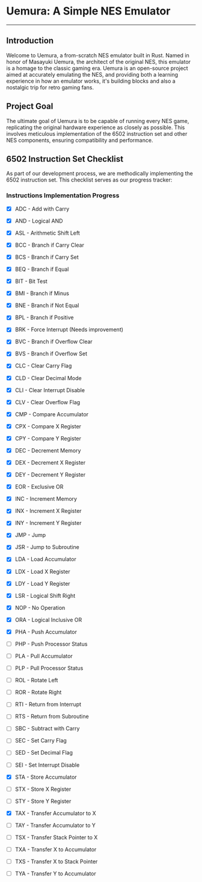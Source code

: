 # Uemura: A Simple NES Emulator
---
## Introduction
Welcome to Uemura, a from-scratch NES emulator built in Rust. Named in honor of Masayuki Uemura, the architect of the original NES, this emulator is a homage to the classic gaming era. Uemura is an open-source project aimed at accurately emulating the NES, and providing both a learning experience in how an emulator works, it's building blocks and also a nostalgic trip for retro gaming fans.

## Project Goal
The ultimate goal of Uemura is to be capable of running every NES game, replicating the original hardware experience as closely as possible. This involves meticulous implementation of the 6502 instruction set and other NES components, ensuring compatibility and performance.

## 6502 Instruction Set Checklist
As part of our development process, we are methodically implementing the 6502 instruction set. This checklist serves as our progress tracker:

### Instructions Implementation Progress

- [x] ADC - Add with Carry
- [x] AND - Logical AND
- [x] ASL - Arithmetic Shift Left
- [x] BCC - Branch if Carry Clear
- [x] BCS - Branch if Carry Set
- [x] BEQ - Branch if Equal
- [x] BIT - Bit Test
- [x] BMI - Branch if Minus
- [x] BNE - Branch if Not Equal
- [x] BPL - Branch if Positive
- [x] BRK - Force Interrupt (Needs improvement)
- [x] BVC - Branch if Overflow Clear
- [x] BVS - Branch if Overflow Set
- [x] CLC - Clear Carry Flag
- [x] CLD - Clear Decimal Mode
- [x] CLI - Clear Interrupt Disable
- [x] CLV - Clear Overflow Flag
- [x] CMP - Compare Accumulator
- [x] CPX - Compare X Register
- [x] CPY - Compare Y Register
- [x] DEC - Decrement Memory
- [x] DEX - Decrement X Register
- [x] DEY - Decrement Y Register
- [x] EOR - Exclusive OR
- [x] INC - Increment Memory
- [x] INX - Increment X Register
- [x] INY - Increment Y Register
- [x] JMP - Jump
- [x] JSR - Jump to Subroutine
- [x] LDA - Load Accumulator
- [x] LDX - Load X Register
- [x] LDY - Load Y Register
- [x] LSR - Logical Shift Right
- [x] NOP - No Operation
- [x] ORA - Logical Inclusive OR
- [x] PHA - Push Accumulator
- [ ] PHP - Push Processor Status
- [ ] PLA - Pull Accumulator
- [ ] PLP - Pull Processor Status
- [ ] ROL - Rotate Left
- [ ] ROR - Rotate Right
- [ ] RTI - Return from Interrupt
- [ ] RTS - Return from Subroutine
- [ ] SBC - Subtract with Carry
- [ ] SEC - Set Carry Flag
- [ ] SED - Set Decimal Flag
- [ ] SEI - Set Interrupt Disable
- [x] STA - Store Accumulator
- [ ] STX - Store X Register
- [ ] STY - Store Y Register
- [x] TAX - Transfer Accumulator to X
- [ ] TAY - Transfer Accumulator to Y
- [ ] TSX - Transfer Stack Pointer to X
- [ ] TXA - Transfer X to Accumulator
- [ ] TXS - Transfer X to Stack Pointer
- [ ] TYA - Transfer Y to Accumulator

